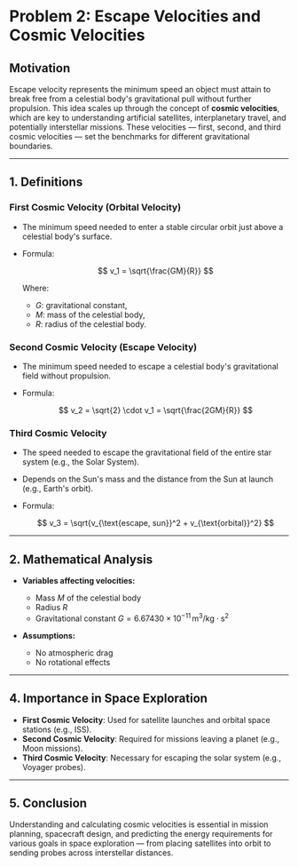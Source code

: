 

# **Problem 2: Escape Velocities and Cosmic Velocities**

## **Motivation**

Escape velocity represents the minimum speed an object must attain to break free from a celestial body's gravitational pull without further propulsion. This idea scales up through the concept of **cosmic velocities**, which are key to understanding artificial satellites, interplanetary travel, and potentially interstellar missions. These velocities — first, second, and third cosmic velocities — set the benchmarks for different gravitational boundaries.

---

## **1. Definitions**

### **First Cosmic Velocity (Orbital Velocity)**

* The minimum speed needed to enter a stable circular orbit just above a celestial body's surface.
* Formula:

  $$
  v_1 = \sqrt{\frac{GM}{R}}
  $$

  Where:

  * $G$: gravitational constant,
  * $M$: mass of the celestial body,
  * $R$: radius of the celestial body.

### **Second Cosmic Velocity (Escape Velocity)**

* The minimum speed needed to escape a celestial body's gravitational field without propulsion.
* Formula:

  $$
  v_2 = \sqrt{2} \cdot v_1 = \sqrt{\frac{2GM}{R}}
  $$

### **Third Cosmic Velocity**

* The speed needed to escape the gravitational field of the entire star system (e.g., the Solar System).
* Depends on the Sun's mass and the distance from the Sun at launch (e.g., Earth's orbit).
* Formula:

  $$
  v_3 = \sqrt{v_{\text{escape, sun}}^2 + v_{\text{orbital}}^2}
  $$

---

## **2. Mathematical Analysis**

* **Variables affecting velocities:**

  * Mass $M$ of the celestial body
  * Radius $R$
  * Gravitational constant $G = 6.67430 \times 10^{-11} \, \text{m}^3/\text{kg}\cdot\text{s}^2$
* **Assumptions:**

  * No atmospheric drag
  * No rotational effects

---



## **4. Importance in Space Exploration**

* **First Cosmic Velocity**: Used for satellite launches and orbital space stations (e.g., ISS).
* **Second Cosmic Velocity**: Required for missions leaving a planet (e.g., Moon missions).
* **Third Cosmic Velocity**: Necessary for escaping the solar system (e.g., Voyager probes).

---

## **5. Conclusion**

Understanding and calculating cosmic velocities is essential in mission planning, spacecraft design, and predicting the energy requirements for various goals in space exploration — from placing satellites into orbit to sending probes across interstellar distances.

